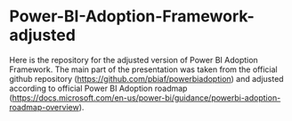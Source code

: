 # Power-BI-Adoption-Framework-adjusted

Here is the repository for the adjusted version of Power BI Adoption Framework. 
The main part of the presentation was taken from the official github repository (https://github.com/pbiaf/powerbiadoption) and adjusted according to official Power BI Adoption roadmap (https://docs.microsoft.com/en-us/power-bi/guidance/powerbi-adoption-roadmap-overview).

